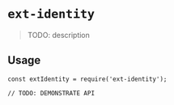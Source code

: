 # `ext-identity`

> TODO: description

## Usage

```
const extIdentity = require('ext-identity');

// TODO: DEMONSTRATE API
```
